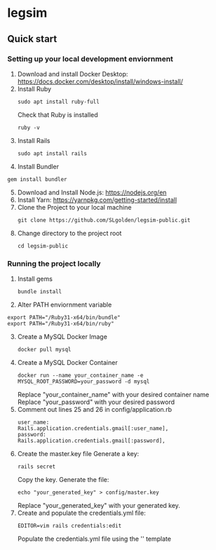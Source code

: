 # legsim
## Quick start
### Setting up your local development enviornment 

1. Download and install Docker Desktop: https://docs.docker.com/desktop/install/windows-install/
2. Install Ruby
   ```
   sudo apt install ruby-full
   ```
   Check that Ruby is installed
   ```
   ruby -v
   ```
3. Install Rails
   ```
   sudo apt install rails
   ```
4. Install Bundler
  ```
  gem install bundler
  ```
5. Download and Install Node.js: https://nodejs.org/en
6. Install Yarn: https://yarnpkg.com/getting-started/install
7. Clone the Project to your local machine
   ```
   git clone https://github.com/SLgolden/legsim-public.git
   ```
9. Change directory to the project root
   ```
   cd legsim-public
   ```
### Running the project locally 

1. Install gems
   ```
   bundle install
   ```
2. Alter PATH enviornment variable
  ```
  export PATH="/Ruby31-x64/bin/bundle"
  export PATH="/Ruby31-x64/bin/ruby"
  ```
3. Create a MySQL Docker Image
   ```
   docker pull mysql
   ```
4. Create a MySQL Docker Container
   ```
   docker run --name your_container_name -e MYSQL_ROOT_PASSWORD=your_password -d mysql
   ```
   Replace "your_container_name" with your desired container name
   Replace "your_password" with your desired password
5. Comment out lines 25 and 26 in config/application.rb
   ```
   user_name:            Rails.application.credentials.gmail[:user_name],
   password:             Rails.application.credentials.gmail[:password],
   ```
6. Create the master.key file
   Generate a key:
   ```
   rails secret   
   ```
   Copy the key. 
   Generate the file:
   ```
   echo "your_generated_key" > config/master.key
   ```
   Replace "your_generated_key" with your generated key.
7. Create and populate the credentials.yml file:
   ```
   EDITOR=vim rails credentials:edit
   ```
   Populate the credentials.yml file using the '' template
   
   






   
